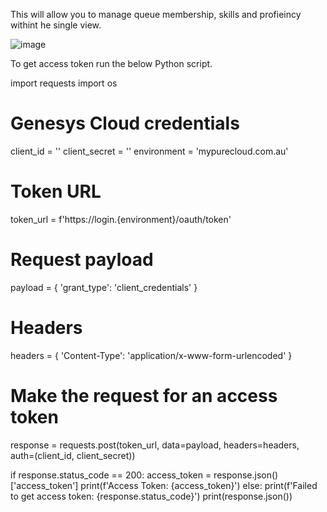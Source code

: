 This will allow you to manage queue membership, skills and profieincy withint he single view. 



![image](https://github.com/RichardTelecomTech/QueueManagement/assets/153075593/044fed9d-c277-46b2-9743-7680c612c9c3)


To get access token run the below Python script. 

import requests
import os

# Genesys Cloud credentials
client_id = ''
client_secret = ''
environment = 'mypurecloud.com.au'

# Token URL
token_url = f'https://login.{environment}/oauth/token'

# Request payload
payload = {
    'grant_type': 'client_credentials'
}

# Headers
headers = {
    'Content-Type': 'application/x-www-form-urlencoded'
}

# Make the request for an access token
response = requests.post(token_url, data=payload, headers=headers, auth=(client_id, client_secret))

if response.status_code == 200:
    access_token = response.json()['access_token']
    print(f'Access Token: {access_token}')
else:
    print(f'Failed to get access token: {response.status_code}')
    print(response.json())
